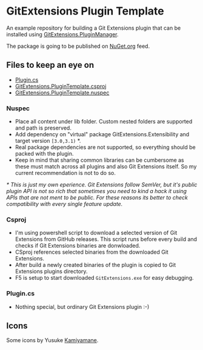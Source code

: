 # GitExtensions Plugin Template
An example repository for building a Git Extensions plugin that can be installed using [GitExtensions.PluginManager](https://github.com/gitextensions/gitextensions.pluginmanager).

The package is going to be published on [NuGet.org](https://www.nuget.org/packages/GitExtensions.PluginTemplate) feed.

## Files to keep an eye on
 - [Plugin.cs](src/GitExtensions.PluginTemplate/Plugin.cs)
 - [GitExtensions.PluginTemplate.csproj](src/GitExtensions.PluginTemplate/GitExtensions.PluginTemplate.csproj)
 - [GitExtensions.PluginTemplate.nuspec](src/GitExtensions.PluginTemplate/GitExtensions.PluginTemplate.nuspec)
 
### Nuspec
 - Place all content under lib folder. Custom nested folders are supported and path is preserved.
 - Add dependency on "virtual" package GitExtensions.Extensibility and target version `[3.0,3.1)` *.
 - Real package dependencies are not supported, so everything should be packed with the plugin.
 - Keep in mind that sharing common libraries can be cumbersome as these must match across all plugins and also Git Extensions itself. So my current recommendation is not to do so.
 
_* This is just my own eperience. Git Extensions follow SemVer, but it's public plugin API is not so rich that sometimes you need to kind a hack it using APIs that are not ment to be public. For these reasons its better to check compatibility with every single feature update._

### Csproj

 - I'm using powershell script to download a selected version of Git Extensions from GitHub releases. This script runs before every build and checks if Git Extensions binaries are donwloaded.
 - CSproj references selected binaries from the downloaded Git Extensions.
 - After build a newly created binaries of the plugin is copied to Git Extensions plugins directory.
 - F5 is setup to start downloaded `GitExtensions.exe` for easy debugging.
 
 ### Plugin.cs
  - Nothing special, but ordinary Git Extensions plugin :-)

## Icons

Some icons by Yusuke [Kamiyamane](http://p.yusukekamiyamane.com).
